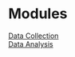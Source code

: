 # Modules

[Data Collection](https://spatialturn.github.io/DataCollection/)  
[Data Analysis](https://spatialturn.github.io/DataAnalysis)
